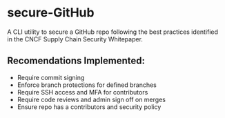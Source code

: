 # secure-GitHub

A CLI utility to secure a GitHub repo following the best practices identified in the CNCF Supply Chain Security Whitepaper.

## Recomendations Implemented:

- Require commit signing
- Enforce branch protections for defined branches
- Require SSH access and MFA for contributors
- Require code reviews and admin sign off on merges
- Ensure repo has a contributors and security policy
